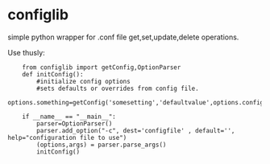 configlib
=========

simple python wrapper for .conf file get,set,update,delete operations.

Use thusly: 

```
    from configlib import getConfig,OptionParser
    def initConfig():
        #initialize config options
        #sets defaults or overrides from config file.
        options.something=getConfig('somesetting','defaultvalue',options.configfile)
    
    if __name__ == "__main__":
        parser=OptionParser()
        parser.add_option("-c", dest='configfile' , default='', help="configuration file to use")
        (options,args) = parser.parse_args()
        initConfig()
```